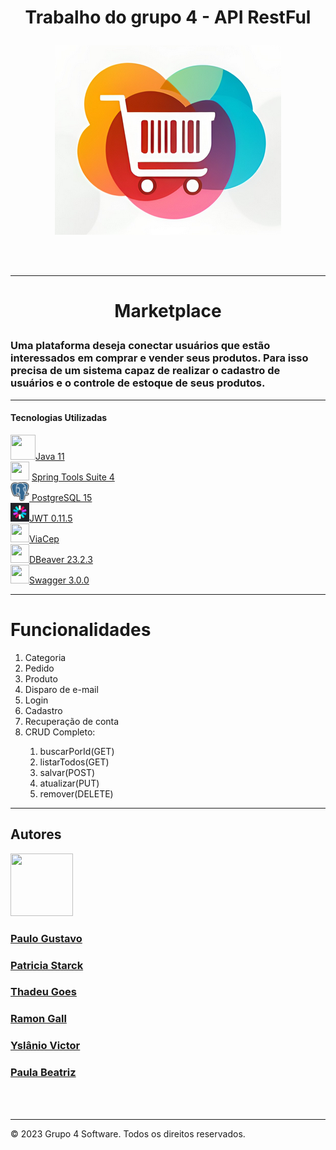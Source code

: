 # <p align="center">Trabalho do grupo 4 - API RestFul</p>
<p align="center">
<img src="https://github.com/patriciastarck/trabalho-em-grupo-g4/blob/main/grupo4/img/logo.png">
</p>



<br>
<br>
<hr>

# <p align="center">Marketplace</p>

<h3>Uma plataforma deseja conectar usuários que estão interessados em comprar e
vender seus produtos. Para isso precisa de um sistema capaz de realizar o cadastro
de usuários e o controle de estoque de seus produtos.</h3>
<hr>


<h4>Tecnologias Utilizadas</h4>
 <img src="https://github.com/eduardocs90/POO2023_Grupo6/assets/141193350/da426343-ad69-4070-af0e-b81ac4303722" height="40" width="40"><a href="https://www.oracle.com/br/java/technologies/javase/jdk11-archive-downloads.html">Java 11</a>
 <br>
 <img src="https://github.com/eduardocs90/POO2023_Grupo6/assets/141193350/0ae95b40-0108-4e12-9b64-b1c8d75ce611" height="30" width="30"> <a href="https://spring.io/tools">Spring Tools Suite 4</a>
 <br>
<a href="https://www.postgresql.org/"> <img src="https://github.com/patriciastarck/trabalho-em-grupo-g4/blob/main/postgresql.png" height="30" width="30"> PostgreSQL 15</a>
 <br>
 <a  href="https://jwt.io/"> <img src="https://github.com/patriciastarck/trabalho-em-grupo-g4/blob/main/logo_jwt.png" height="30" width="30">JWT 0.11.5</a>
 <br>
 <a href="https://viacep.com.br/"><img src="https://cdn.discordapp.com/attachments/1135259300361674943/1166077679427129525/Sem_titulo.png?ex=65492d77&is=6536b877&hm=d0b410374a4d15625e079a49567c8d4e79ca36f52d4c69b92c9d56d15be38b09&" height="30" width="30">ViaCep</a>
 <br>
<a href="https://dbeaver.io/"> <img src="https://cdn.discordapp.com/attachments/1135259300361674943/1166078264205389925/dbeaver.256x253.png?ex=65492e02&is=6536b902&hm=aeb9ec430cee817c84c84a8202fbeb929fd468dff150bac31d3d8d94160e0ac3&" height="30" width="30">DBeaver 23.2.3</a>
<br>
 <a href="https://swagger.io/"><img src="https://cdn.discordapp.com/attachments/1135259300361674943/1166078264457043968/swagger.png?ex=65492e02&is=6536b902&hm=44cc62e6db2ccb497ce0a48ee9e4e471a34ad33a602ee14e42511064ab1d84f4&" height="30" width="30">Swagger 3.0.0</a>
 <hr>

# Funcionalidades
<ol>
 <li>Categoria</li>
 <li>Pedido</li>
 <li>Produto</li>
 <li>Disparo de e-mail</li>
 <li>Login</li>
 <li>Cadastro</li>
 <li>Recuperação de conta</li>
 <li>CRUD Completo: </li>
  <ol>
   <li>buscarPorId(GET)</li>
   <li>listarTodos(GET)</li>
   <li>salvar(POST)</li>
   <li>atualizar(PUT)</li>
   <li>remover(DELETE)</li>
  </ol>
</ol>

 <hr>

<h2>Autores</h2>  
<img src="https://cdn.discordapp.com/attachments/1135262336819679372/1140675577733464254/github-logo-git-hub-icon-with-text-on-white-and-black-background-free-vector_2-removebg-preview.png" height="100" width="100"> <h3> <a href="https://github.com/paulotuler001">Paulo Gustavo</a></h3>  <h3><a href="https://github.com/patriciastarck">Patricia Starck</a> </h3> <h3><a href="https://github.com/ThadeuGoes">Thadeu Goes</a> </h3> <h3><a href="https://github.com/RGOC12">Ramon Gall</a> </h3> <h3><a href="https://github.com/yslanio-victor">Yslânio Victor</a></h3>  <h3><a href="https://github.com/paulabeatrizoliveira">Paula Beatriz</a></h3>
<br>
<br>
<hr>
<p>© 2023 Grupo 4 Software. Todos os direitos reservados.</p>
